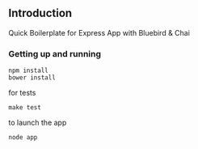 ## Introduction

Quick Boilerplate for Express App with Bluebird & Chai

### Getting up and running

```
npm install
bower install
```

for tests

```
make test
```

to launch the app
```
node app
```